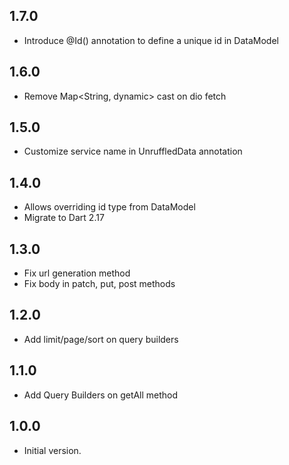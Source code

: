 ## 1.7.0

- Introduce @Id() annotation to define a unique id in DataModel

## 1.6.0

- Remove Map<String, dynamic> cast on dio fetch

## 1.5.0

- Customize service name in UnruffledData annotation

## 1.4.0

- Allows overriding id type from DataModel
- Migrate to Dart 2.17

## 1.3.0

- Fix url generation method
- Fix body in patch, put, post methods

## 1.2.0

- Add limit/page/sort on query builders

## 1.1.0

- Add Query Builders on getAll method

## 1.0.0

- Initial version.
